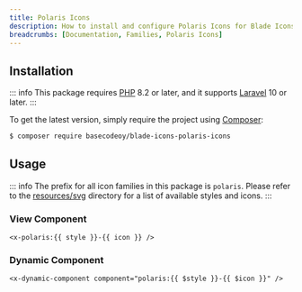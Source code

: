```yaml
---
title: Polaris Icons
description: How to install and configure Polaris Icons for Blade Icons.
breadcrumbs: [Documentation, Families, Polaris Icons]
---
```


## Installation

::: info
This package requires [PHP](https://www.php.net/) 8.2 or later, and it supports [Laravel](https://laravel.com/) 10 or later.
:::

To get the latest version, simply require the project using [Composer](https://getcomposer.org/):

```bash
$ composer require basecodeoy/blade-icons-polaris-icons
```

## Usage

::: info
The prefix for all icon families in this package is `polaris`. Please refer to the [resources/svg](https://github.com/basecodeoy/blade-icons-polaris-icons/tree/main/resources/svg) directory for a list of available styles and icons.
:::

### View Component

```blade
<x-polaris:{{ style }}-{{ icon }} />
```

### Dynamic Component

```blade
<x-dynamic-component component="polaris:{{ $style }}-{{ $icon }}" />
```
